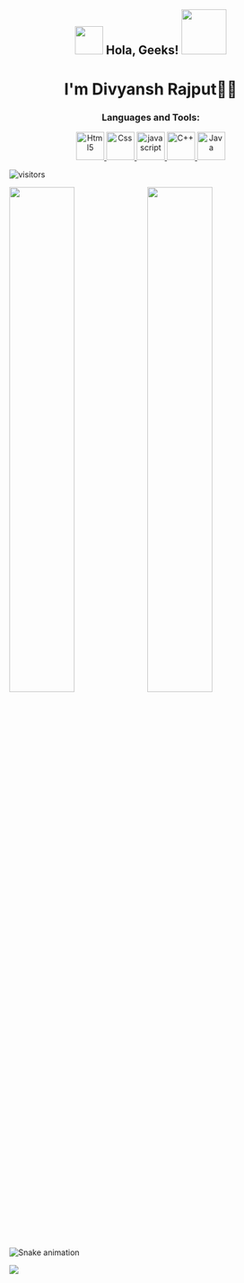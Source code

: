 <h2 align="center"><img src="https://media.giphy.com/media/hvRJCLFzcasrR4ia7z/giphy.gif" width="50"> Hola, Geeks! <img src="https://i.pinimg.com/originals/8a/a4/59/8aa4595fb24b6ed585dddac4622b2445.gif" width="80"></h2>
<h1 align="center">I'm Divyansh Rajput👨‍🎤</h1>
<h3 align="center">Languages and Tools:</h3>
<p align="center"> <a href="https://www.python.org/" target="_blank"> <img src="https://img.icons8.com/color/144/000000/html-5--v1.png" alt="Html5" width="50" height="50"/> </a> <a href="https://www.w3schools.com/css/" target="_blank"> <img src="https://img.icons8.com/color/150/000000/css3.png" alt="Css" width="50" height="50"/> </a> <a href="https://developer.mozilla.org/en-US/docs/Web/JavaScript" target="_blank"> <img src="https://img.icons8.com/color/144/000000/javascript--v1.png" alt="javascript" width="50" height="50"/> </a> <a href="https://www.cplusplus.com/doc/tutorial/" target="_blank"> <img src="https://img.icons8.com/color/144/000000/c-plus-plus-logo.png" alt="C++" width="50" height="50"/> </a> <img src="https://icons8.com/icon/13679/java" alt="Java" width="50" height"50"/>



  
  
  ![visitors](https://visitor-badge.glitch.me/badge?page_id=krishuuu016&left_color=green&right_color=red)
                

<p align="left">
  <img width="48%" src="https://github-readme-stats.vercel.app/api?username=krishuuu016&show_icons=true&theme=chartreuse-dark" /> 
  <img width="48%" src="https://github-readme-streak-stats.herokuapp.com/?user=krishuuu016&theme=chartreuse-dark" />
</p> 


![Snake animation](https://github.com/thepiyushmalhotra/thepiyushmalhotra/blob/output/github-contribution-grid-snake.svg)
  
<p align="left">
  <img src="https://capsule-render.vercel.app/api?type=waving&color=gradient&height=100&section=footer"/>
</p>
